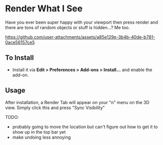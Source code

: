 # Render What I See

Have you ever been super happy with your viewport then press render and there are tons of random objects or stuff is hidden...?
Me too.

https://github.com/user-attachments/assets/a85e129e-3b4b-40de-b781-0ace56157ce5

## To Install

- Install it via **Edit > Preferences > Add-ons > Install…** and enable the add-on.

## Usage

After installation, a Render Tab will appear on your "n" menu on the 3D view. Simply click this and press "Sync Visibility"


TODO:
- probably going to move the location but can't figure out how to get it to show up in the top bar yet 
- make undoing less annoying
